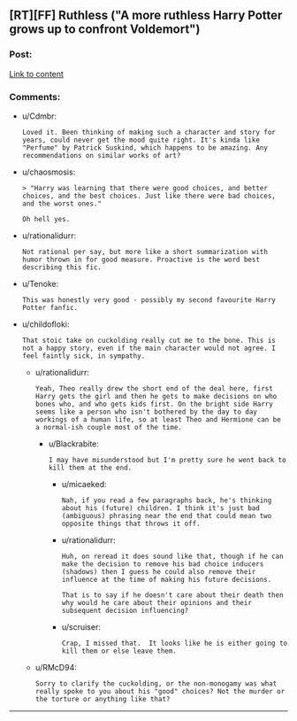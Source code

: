 ## [RT][FF] Ruthless ("A more ruthless Harry Potter grows up to confront Voldemort")

### Post:

[Link to content](https://www.fanfiction.net/s/10493620/1/Ruthless)

### Comments:

- u/Cdmbr:
  ```
  Loved it. Been thinking of making such a character and story for years, could never get the mood quite right. It's kinda like "Perfume" by Patrick Suskind, which happens to be amazing. Any recommendations on similar works of art?
  ```

- u/chaosmosis:
  ```
  > "Harry was learning that there were good choices, and better choices, and the best choices. Just like there were bad choices, and the worst ones."

  Oh hell yes.
  ```

- u/rationalidurr:
  ```
  Not rational per say, but more like a short summarization with humor thrown in for good measure. Proactive is the word best describing this fic.
  ```

- u/Tenoke:
  ```
  This was honestly very good - possibly my second favourite Harry Potter fanfic.
  ```

- u/childofloki:
  ```
  That stoic take on cuckolding really cut me to the bone. This is not a happy story, even if the main character would not agree. I feel faintly sick, in sympathy.
  ```

  - u/rationalidurr:
    ```
    Yeah, Theo really drew the short end of the deal here, first Harry gets the girl and then he gets to make decisions on who bones who, and who gets kids first. On the bright side Harry seems like a person who isn't bothered by the day to day workings of a human life, so at least Theo and Hermione can be a normal-ish couple most of the time.
    ```

    - u/Blackrabite:
      ```
      I may have misunderstood but I'm pretty sure he went back to kill them at the end.
      ```

      - u/micaeked:
        ```
        Nah, if you read a few paragraphs back, he's thinking about his (future) children. I think it's just bad (ambiguous) phrasing near the end that could mean two opposite things that throws it off.
        ```

      - u/rationalidurr:
        ```
        Huh, on reread it does sound like that, though if he can make the decision to remove his bad choice inducers (shadows) then I guess he could also remove their influence at the time of making his future decisions. 

        That is to say if he doesn't care about their death then why would he care about their opinions and their subsequent decision influencing?
        ```

      - u/scruiser:
        ```
        Crap, I missed that.  It looks like he is either going to kill them or else leave them.
        ```

  - u/RMcD94:
    ```
    Sorry to clarify the cuckolding, or the non-monogamy was what really spoke to you about his "good" choices? Not the murder or the torture or anything like that?
    ```

---

